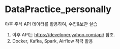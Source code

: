 # DataPractice_personally
야후 주식 API 데이터를 활용하여, 수집&보관 실습

1. 야후 API는 https://developer.yahoo.com/api/ 참조.
3. Docker, Kafka, Spark, Airflow 적극 활용
